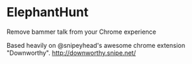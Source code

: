 ElephantHunt
============

Remove bammer talk from your Chrome experience

Based heavily on @snipeyhead's awesome chrome extension "Downworthy". 
http://downworthy.snipe.net/

